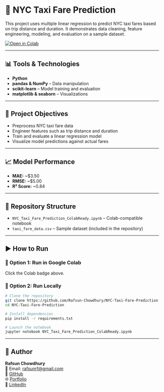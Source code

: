 
# 🚕 NYC Taxi Fare Prediction

This project uses multiple linear regression to predict NYC taxi fares based on trip distance and duration. It demonstrates data cleaning, feature engineering, modeling, and evaluation on a sample dataset.

[![Open in Colab](https://colab.research.google.com/assets/colab-badge.svg)](https://colab.research.google.com/github/Rafsun-Chowdhury/NYC-Taxi-Fare-Prediction/blob/main/NYC_Taxi_Fare_Prediction_ColabReady.ipynb)

---

## 📊 Tools & Technologies

- **Python**
- **pandas & NumPy** – Data manipulation
- **scikit-learn** – Model training and evaluation
- **matplotlib & seaborn** – Visualizations

---

## 🎯 Project Objectives

- Preprocess NYC taxi fare data
- Engineer features such as trip distance and duration
- Train and evaluate a linear regression model
- Visualize model predictions against actual fares

---

## 📈 Model Performance

- **MAE:** ~$3.50  
- **RMSE:** ~$5.00  
- **R² Score:** ~0.84

---

## 📁 Repository Structure

- `NYC_Taxi_Fare_Prediction_ColabReady.ipynb` – Colab-compatible notebook
- `taxi_fare_data.csv` – Sample dataset (included in the repository)

---

## ▶️ How to Run

### 📍 Option 1: Run in Google Colab
Click the Colab badge above.

### 📍 Option 2: Run Locally

```bash
# Clone the repository
git clone https://github.com/Rafsun-Chowdhury/NYC-Taxi-Fare-Prediction.git
cd NYC-Taxi-Fare-Prediction

# Install dependencies
pip install -r requirements.txt

# Launch the notebook
jupyter notebook NYC_Taxi_Fare_Prediction_ColabReady.ipynb
```

---

## 👤 Author

**Rafsun Chowdhury**  
📧 Email: rafsunrf@gmail.com  
🔗 [GitHub](https://github.com/Rafsun-Chowdhury)  
🌐 [Portfolio](https://rafsun-chowdhury.github.io/portfolio/)  
💼 [LinkedIn](https://www.linkedin.com/in/rafsun-chowdhury/)
